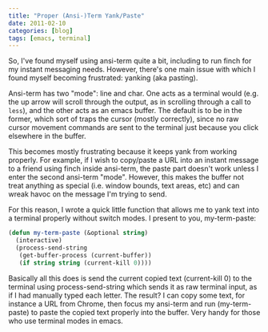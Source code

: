 ```yaml
---
title: "Proper (Ansi-)Term Yank/Paste"
date: 2011-02-10
categories: [blog]
tags: [emacs, terminal]
---
```

So, I've found myself using ansi-term quite a bit, including to run finch for my instant messaging needs. However, there's one main issue with which I found myself becoming frustrated: yanking (aka pasting).
<!--more-->
Ansi-term has two "mode": line and char. One acts as a terminal would (e.g. the up arrow will scroll through the output, as in scrolling through a call to `less`), and the other acts as an emacs buffer. The default is to be in the former, which sort of traps the cursor (mostly correctly), since no raw cursor movement commands are sent to the terminal just because you click elsewhere in the buffer.

This becomes mostly frustrating because it keeps yank from working properly. For example, if I wish to copy/paste a URL into an instant message to a friend using finch inside ansi-term, the paste part doesn't work unless I enter the second ansi-term "mode". However, this makes the buffer not treat anything as special (i.e. window bounds, text areas, etc) and can wreak havoc on the message I'm trying to send.

For this reason, I wrote a quick little function that allows me to yank text into a terminal properly without switch modes. I present to you, my-term-paste:

```cl
(defun my-term-paste (&optional string)
  (interactive)
  (process-send-string
   (get-buffer-process (current-buffer))
   (if string string (current-kill 0))))
```

Basically all this does is send the current copied text (current-kill 0) to the terminal using process-send-string which sends it as raw terminal input, as if I had manually typed each letter. The result? I can copy some text, for instance a URL from Chrome, then focus my ansi-term and run (my-term-paste) to paste the copied text properly into the buffer. Very handy for those who use terminal modes in emacs.
